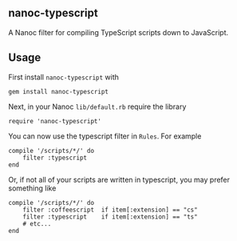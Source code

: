 nanoc-typescript
-----

A Nanoc filter for compiling TypeScript scripts down to JavaScript.


Usage
-----

First install `nanoc-typescript` with

    gem install nanoc-typescript

Next, in your Nanoc `lib/default.rb` require the library

    require 'nanoc-typescript'

You can now use the typescript filter in `Rules`. For example

    compile '/scripts/*/' do
        filter :typescript
    end

Or, if not all of your scripts are written in typescript, you may prefer something like

    compile '/scripts/*/' do
        filter :coffeescript  if item[:extension] == "cs"
        filter :typescript    if item[:extension] == "ts"
        # etc...
    end
